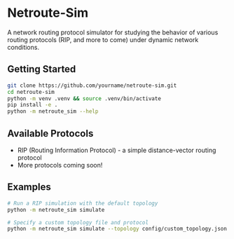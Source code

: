 # Netroute-Sim

A network routing protocol simulator for studying the behavior of various routing protocols (RIP, and more to come) under dynamic network conditions.

## Getting Started

```bash
git clone https://github.com/yourname/netroute-sim.git
cd netroute-sim
python -m venv .venv && source .venv/bin/activate
pip install -e .
python -m netroute_sim --help
```

## Available Protocols

- RIP (Routing Information Protocol) - a simple distance-vector routing protocol
- More protocols coming soon!

## Examples

```bash
# Run a RIP simulation with the default topology
python -m netroute_sim simulate

# Specify a custom topology file and protocol
python -m netroute_sim simulate --topology config/custom_topology.json --protocol rip
``` 